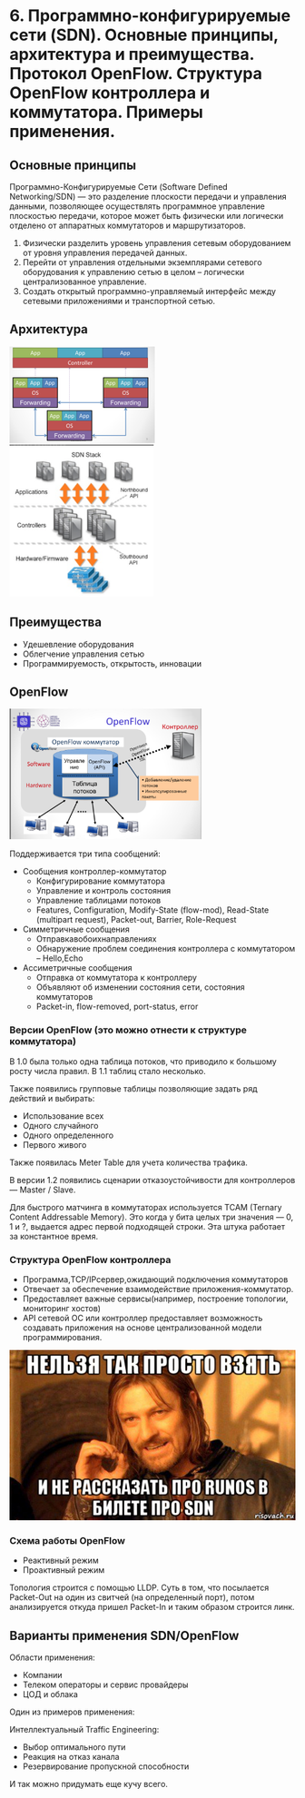 # 6. Программно-конфигурируемые сети (SDN). Основные принципы, архитектура и преимущества. Протокол OpenFlow. Структура OpenFlow контроллера и коммутатора. Примеры применения.

## Основные принципы

Программно-Конфигурируемые Сети (Software Defined Networking/SDN) — это разделение плоскости передачи и управления данными, позволяющее осуществлять программное управление плоскостью передачи, которое может быть физически или логически отделено от аппаратных коммутаторов и маршрутизаторов.

1. Физически разделить уровень управления сетевым оборудованием от уровня управления передачей данных.
2. Перейти от управления отдельными экземплярами сетевого оборудования к управлению сетью в целом – логически централизованное управление.
3. Создать открытый программно-управляемый интерфейс между сетевыми приложениями и транспортной сетью.

## Архитектура

<img src="img/Screenshot 2020-05-27 at 06.25.58.png" alt="Screenshot 2020-05-27 at 06.25.58" style="zoom:25%;" />

<img src="img/Screenshot 2020-05-27 at 06.53.19.png" alt="Screenshot 2020-05-27 at 06.53.19" style="zoom: 33%;" />

## Преимущества

- Удешевление оборудования
- Облегчение управления сетью
- Программируемость, открытость, инновации

## OpenFlow

<img src="img/Screenshot 2020-05-27 at 06.27.49.png" alt="Screenshot 2020-05-27 at 06.27.49" style="zoom: 33%;" />

Поддерживается три типа сообщений:

- Сообщения контроллер-коммутатор
  - Конфигурирование коммутатора
  - Управление и контроль состояния
  - Управление таблицами потоков
  - Features, Configuration, Modify-State (flow-mod), Read-State (multipart request), Packet-out, Barrier, Role-Request
- Симметричные сообщения
  - Отправкавобоихнаправлениях
  - Обнаружение проблем соединения контроллера с коммутатором – Hello,Echo
- Ассиметричные сообщения
  - Отправка от коммутатора к контроллеру
  - Объявляют об изменении состояния сети, состояния коммутаторов
  - Packet-in, flow-removed, port-status, error

### Версии OpenFlow (это можно отнести к структуре коммутатора)

В 1.0 была только одна таблица потоков, что приводило к большому росту числа правил. В 1.1 таблиц стало несколько.

Также появились групповые таблицы позволяющие задать ряд действий и выбирать:

- Использование всех
- Одного случайного
- Одного определенного
- Первого живого

Также появилась Meter Table для учета количества трафика.

В версии 1.2 появились сценарии отказоустойчивости для контроллеров — Master / Slave.

Для быстрого матчинга в коммутаторах используется TCAM (Ternary Content Addressable Memory). Это когда у бита целых три значения — 0, 1 и ?, выдается адрес первой подходящей строки. Эта штука работает за константное время.

### Структура OpenFlow контроллера

- Программа,TCP/IPсервер,ожидающий подключения коммутаторов
- Отвечает за обеспечение взаимодействие приложения-коммутатор.
- Предоставляет важные сервисы(например, построение топологии, мониторинг хостов)
- API сетевой ОС или контроллер предоставляет возможность создавать приложения на основе централизованной модели программирования.

![image-20200527063455691](img/image-20200527063455691.png)

### Схема работы OpenFlow

- Реактивный режим
- Проактивный режим

Топология строится с помощью LLDP. Суть в том, что посылается Packet-Out на один из свитчей (на определенный порт), потом анализируется откуда пришел Packet-In и таким образом строится линк.

## Варианты применения SDN/OpenFlow

Области применения:

- Компании
- Телеком операторы и сервис провайдеры
- ЦОД и облака

Один из примеров применения:

Интеллектуальный Traffic Engineering:

- Выбор оптимального пути
- Реакция на отказ канала
- Резервирование пропускной способности

И так можно придумать еще кучу всего.